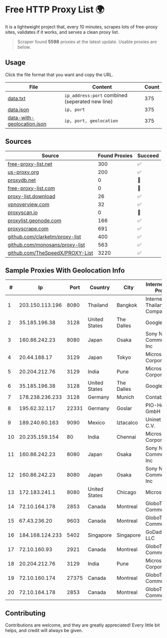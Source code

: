 
# Free HTTP Proxy List 🌍

It is a lightweight project that, every 10 minutes, scrapes lots of free-proxy sites, validates if it works, and serves a clean proxy list.


> Scraper found **5598** proxies at the latest update. Usable proxies are below.

## Usage

Click the file format that you want and copy the URL.


|File|Content|Count|
|----|-------|-----|
|[data.txt](https://raw.githubusercontent.com/themiralay/Proxy-List-World/master/data.txt)|`ip_address:port` combined (seperated new line)|375|
|[data.json](https://raw.githubusercontent.com/themiralay/Proxy-List-World/master/data.json)|`ip, port`|375|
|[data-with-geolocation.json](https://raw.githubusercontent.com/themiralay/Proxy-List-World/master/data-with-geolocation.json)|`ip, port, geolocation`|375|

## Sources

|Source|Found Proxies|Succeed|
|------|-------------|-------|
|[free-proxy-list.net](https://free-proxy-list.net)|300|✅|
|[us-proxy.org](https://www.us-proxy.org)|200|✅|
|[proxydb.net](http://proxydb.net)|0|🚫|
|[free-proxy-list.com](https://free-proxy-list.com/?page=&port=&type%5B%5D=http&type%5B%5D=https&up_time=0&search=Search)|0|🚫|
|[proxy-list.download](https://www.proxy-list.download/HTTP)|26|✅|
|[vpnoverview.com](https://vpnoverview.com/privacy/anonymous-browsing/free-proxy-servers)|32|✅|
|[proxyscan.io](https://www.proxyscan.io)|0|🚫|
|[proxylist.geonode.com](https://proxylist.geonode.com/api/proxy-list?limit=300&page=1&sort_by=lastChecked&sort_type=desc&protocols=http,https)|166|✅|
|[proxyscrape.com](https://api.proxyscrape.com/v2/?request=displayproxies&protocol=http&timeout=10000&country=all&ssl=all&anonymity=all)|691|✅|
|[github.com/clarketm/proxy-list](https://raw.githubusercontent.com/clarketm/proxy-list/master/proxy-list-raw.txt)|400|✅|
|[github.com/monosans/proxy-list](https://raw.githubusercontent.com/monosans/proxy-list/main/proxies/http.txt)|563|✅|
|[github.com/TheSpeedX/PROXY-List](https://raw.githubusercontent.com/TheSpeedX/PROXY-List/master/http.txt)|3220|✅|


## Sample Proxies With Geolocation Info

|#|Ip|Port|Country|City|Internet Service Provider|
|-|--|----|-------|----|-------------------------|
|1|203.150.113.196|8080|Thailand|Bangkok|Internet Thailand Company Ltd.|
|2|35.185.196.38|3128|United States|The Dalles|Google LLC|
|3|160.86.242.23|8080|Japan|Osaka|Sony Network Communications Inc|
|4|20.44.188.17|3129|Japan|Tokyo|Microsoft Corporation|
|5|20.204.212.76|3129|India|Pune|Microsoft Corporation|
|6|35.185.196.38|3128|United States|The Dalles|Google LLC|
|7|178.238.236.233|3128|Germany|Munich|Contabo GmbH|
|8|195.62.32.117|22331|Germany|Goslar|PIO-Hosting GmbH|
|9|189.240.60.163|9090|Mexico|Iztacalco|Uninet S.A. de C.V.|
|10|20.235.159.154|80|India|Chennai|Microsoft Corporation|
|11|160.86.242.23|8080|Japan|Osaka|Sony Network Communications Inc|
|12|160.86.242.23|8080|Japan|Osaka|Sony Network Communications Inc|
|13|172.183.241.1|8080|United States|Chicago|Microsoft|
|14|72.10.164.178|2853|Canada|Montreal|GloboTech Communications|
|15|67.43.236.20|9603|Canada|Montreal|GloboTech Communications|
|16|184.168.124.233|5402|Singapore|Singapore|GoDaddy.com, LLC|
|17|72.10.160.93|2921|Canada|Montreal|GloboTech Communications|
|18|20.204.212.76|3129|India|Pune|Microsoft Corporation|
|19|72.10.160.174|27375|Canada|Montreal|GloboTech Communications|
|20|72.10.164.178|2853|Canada|Montreal|GloboTech Communications|



## Contributing

Contributions are welcome, and they are greatly appreciated! Every
little bit helps, and credit will always be given.

